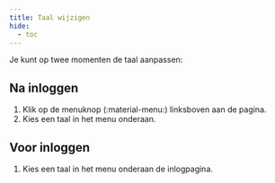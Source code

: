```yaml
---
title: Taal wijzigen
hide:
  - toc
---
```


Je kunt op twee momenten de taal aanpassen:

## Na inloggen

1. Klik op de menuknop (:material-menu:) linksboven aan de pagina.
2. Kies een taal in het menu onderaan.

## Voor inloggen

1. Kies een taal in het menu onderaan de inlogpagina.
